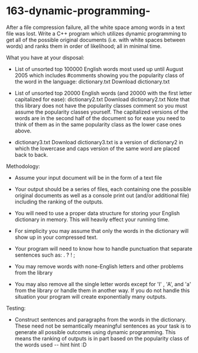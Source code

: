 # 163-dynamic-programming-
After a file compression failure, all the white space among words in a text file was lost. Write a C++  program which utilizes dynamic programming to get all of the possible original documents (i.e. with white spaces between words) and ranks them in order of likelihood; all in minimal time. 

What you have at your disposal: 

- List of unsorted top 100000 English words most used up until August 2005 which includes #comments showing you the popularity class of the word in the language: dictionary.txt  Download dictionary.txt 

- List of unsorted top 20000 English words (and 20000 with the first letter capitalized for ease): dictionary2.txt  Download dictionary2.txt  Note that this library does not have the popularity classes comment so you must assume the popularity classes yourself. The capitalized versions of the words are in the second half of the document so for ease you need to think of them as in the same popularity class as the lower case ones above.

- dictionary3.txt  Download dictionary3.txt  is a version of dictionary2 in which the lowercase and caps version of the same word are placed back to back.

Methodology: 

- Assume your input document will be in the form of a text file

- Your output should be a series of files, each containing one the possible original documents as well as a console print out (and/or additional file) including the ranking of the outputs.

- You will need to use a proper data structure for storing your English dictionary in memory. This will heavily effect your running time.

- For simplicity you may assume that only the words in the dictionary will show up in your compressed text.

- Your program will need to know how to handle punctuation that separate sentences such as: . ? ! ;

- You may remove words with none-English letters and other problems from the library

- You may also remove all the single letter words except for 'I' , 'A', and 'a' from the library or handle them in another way. If you do not handle this situation your program will create exponentially many outputs.

 Testing:

- Construct sentences and paragraphs from the words in the dictionary. These need not be semantically meaningful sentences as your task is to generate all possible outcomes using dynamic programming. This means the ranking of outputs is in part based on the popularity class of the words used -- hint hint :D
